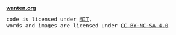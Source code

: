 **[wanten.org](https://www.wanten.org)**

<samp>code is licensed under <a href='./LICENSE'>MIT</a>,<br> words and images are licensed under <a href='./CC-BY-NC-SA-4.0'>CC BY-NC-SA 4.0</a></samp>.

